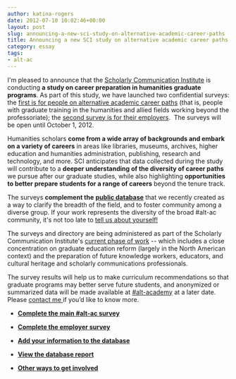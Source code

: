 ```yaml
---
author: katina-rogers
date: 2012-07-10 10:02:46+00:00
layout: post
slug: announcing-a-new-sci-study-on-alternative-academic-career-paths
title: Announcing a new SCI study on alternative academic career paths
category: essay
tags:
- alt-ac
---
```


I'm pleased to announce that the [Scholarly Communication Institute](http://uvasci.org/current-work/) is conducting **a study on career preparation in humanities graduate programs**. As part of this study, we have launched two confidential surveys: the [first is for people on alternative academic career paths](http://alt-academy.questionpro.com/) (that is, people with graduate training in the humanities and allied fields working beyond the professoriate); the [second survey is for their employers](http://alt-academy.employers.questionpro.com/).  The surveys will be open until October 1, 2012.

Humanities scholars **come from a wide array of backgrounds and embark on a variety of careers** in areas like libraries, museums, archives, higher education and humanities administration, publishing, research and technology, and more. SCI anticipates that data collected during the study will contribute to a **deeper understanding of the diversity of career paths** we pursue after our graduate studies, while also highlighting **opportunities to better prepare students for a range of careers** beyond the tenure track.

The surveys **complement the** [**public database**](http://altacademy.wufoo.com/reports/who-we-are/) that we recently created as a way to clarify the breadth of the field, and to foster community among a diverse group. If your work represents the diversity of the broad #alt-ac community, it's not too late to [tell us about yourself!](http://altacademy.wufoo.com/forms/who-we-are/)

The surveys and directory are being administered as part of the Scholarly Communication Institute's [current phase of work](http://uvasci.org/current-work/graduate-education/) -- which includes a close concentration on graduate education reform (largely in the North American context) and the preparation of future knowledge workers, educators, and cultural heritage and scholarly communications professionals.

The survey results will help us to make curriculum recommendations so that graduate programs may better serve future students, and anonymized or summarized data will be made available at [#alt-academy](http://mediacommons.futureofthebook.org/alt-ac/who-we-are) at a later date. Please [contact me ](http://mediacommons.futureofthebook.org/alt-ac/users/katinalynn)if you’d like to know more.




  * **[Complete the main #alt-ac survey](http://alt-academy.questionpro.com/)**

	
  * **[Complete the employer survey](http://alt-academy.employers.questionpro.com/)**


  * **[Add your information to the database](http://altacademy.wufoo.com/forms/who-we-are/)**


  * **[View the database report](http://altacademy.wufoo.com/reports/who-we-are/)**


  * [**Other ways to get involved**](http://mediacommons.futureofthebook.org/alt-ac/how-it-works)

